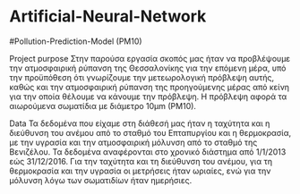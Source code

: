 # Artificial-Neural-Network

#Pollution-Prediction-Model (PM10)

Project purpose
Στην παρούσα εργασία σκοπός μας ήταν να προβλέψουμε την ατμοσφαιρική ρύπανση της Θεσσαλονίκης για την επόμενη μέρα, υπό την προϋπόθεση ότι γνωρίζουμε την μετεωρολογική πρόβλεψη αυτής, καθώς και την ατμοσφαιρική ρύπανση της προηγούμενης μέρας από κείνη για την οποία θέλουμε να κάνουμε την πρόβλεψη. Η πρόβλεψη αφορά τα αιωρούμενα σωματίδια με διάμετρο 10μm (PM10).


Data
Τα δεδομένα που είχαμε στη διάθεσή μας ήταν η ταχύτητα και η διεύθυνση του ανέμου από το σταθμό του Επταπυργίου και η θερμοκρασία, με την υγρασία και την ατμοσφαιρική μόλυνση από το σταθμό της Βενιζέλου. Τα δεδομένα αναφέρονται στο χρονικό διάστημα από 1/1/2013 εώς 31/12/2016. Για την ταχύτητα και τη διεύθυνση του ανέμου, για τη θερμοκρασία και την υγρασία οι μετρήσεις ήταν ωριαίες, ενώ για την μόλυνση λόγω των σωματιδίων ήταν ημερήσιες.
